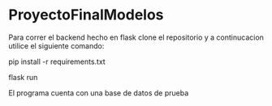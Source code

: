 # ProyectoFinalModelos

Para correr el backend hecho en flask clone el repositorio y a continucacion utilice el siguiente comando:

  pip install -r requirements.txt
  
  flask run


El programa cuenta con una base de datos de prueba 
